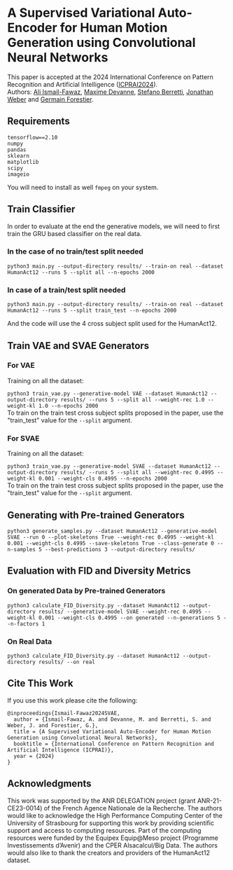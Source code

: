# A Supervised Variational Auto-Encoder for Human Motion Generation using Convolutional Neural Networks

This paper is accepted at the 2024 International Conference on Pattern Recognition and Artificial Intelligence ([ICPRAI2024](https://brain.korea.ac.kr/icprai2024/)).<br>
Authors: [Ali Ismail-Fawaz](https://hadifawaz1999.github.io/), [Maxime Devanne](https://maxime-devanne.com/), [Stefano Berretti](http://www.micc.unifi.it/berretti/), [Jonathan Weber](https://www.jonathan-weber.eu) and [Germain Forestier](https://germain-forestier.info/).

## Requirements

```
tensorflow==2.10
numpy
pandas
sklearn
matplotlib
scipy
imageio
```
You will need to install as well ```fmpeg``` on your system.

## Train Classifier

In order to evaluate at the end the generative models, we will need to first train the GRU based classifier on the real data.

### In the case of no train/test split needed

```python3 main.py --output-directory results/ --train-on real --dataset HumanAct12 --runs 5 --split all --n-epochs 2000```

### In case of a train/test split needed

```python3 main.py --output-directory results/ --train-on real --dataset HumanAct12 --runs 5 --split train_test --n-epochs 2000```

And the code will use the 4 cross subject split used for the HumanAct12.

## Train VAE and SVAE Generators

### For VAE

Training on all the dataset:

```python3 train_vae.py --generative-model VAE --dataset HumanAct12 --output-directory results/ --runs 5 --split all --weight-rec 1.0 --weight-kl 1.0 --n-epochs 2000```
<br>
To train on the train test cross subject splits proposed in the paper, use the "train_test" value for the ```--split``` argument.

### For SVAE

Training on all the dataset:

```python3 train_vae.py --generative-model SVAE --dataset HumanAct12 --output-directory results/ --runs 5 --split all --weight-rec 0.4995 --weight-kl 0.001 --weight-cls 0.4995 --n-epochs 2000```
<br>
To train on the train test cross subject splits proposed in the paper, use the "train_test" value for the ```--split``` argument.

## Generating with Pre-trained Generators

```python3 generate_samples.py --dataset HumanAct12 --generative-model SVAE --run 0 --plot-skeletons True --weight-rec 0.4995 --weight-kl 0.001 --weight-cls 0.4995 --save-skeletons True --class-generate 0 --n-samples 5 --best-predictions 3 --output-directory results/```

## Evaluation with FID and Diversity Metrics

### On generated Data by Pre-trained Generators

```python3 calculate_FID_Diversity.py --dataset HumanAct12 --output-directory results/ --generative-model SVAE --weight-rec 0.4995 --weight-kl 0.001 --weight-cls 0.4995 --on generated --n-generations 5 --n-factors 1```

### On Real Data

```python3 calculate_FID_Diversity.py --dataset HumanAct12 --output-directory results/ --on real```

## Cite This Work

If you use this work please cite the following:

```
@inproceedings{Ismail-Fawaz2024SVAE,
  author = {Ismail-Fawaz, A. and Devanne, M. and Berretti, S. and Weber, J. and Forestier, G.},
  title = {A Supervised Variational Auto-Encoder for Human Motion Generation using Convolutional Neural Networks},
  booktitle = {International Conference on Pattern Recognition and Artificial Intelligence (ICPRAI)},
  year = {2024}
}
```

## Acknowledgments

This work was supported by the ANR DELEGATION project (grant ANR-21-CE23-0014) of the French Agence Nationale de la Recherche. The authors would like to acknowledge the High Performance Computing Center of the University of Strasbourg for supporting this work by providing scientific support and access to computing resources. Part of the computing resources were funded by the Equipex Equip@Meso project (Programme Investissements d’Avenir) and the CPER Alsacalcul/Big Data. The authors would also like to thank the creators and providers of the HumanAct12 dataset.